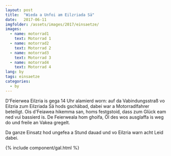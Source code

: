 ```yaml
---
layout: post
title:  "Wieda a Unfoi am Eilzriada Sä"
date:   2017-06-11
imgfolder: /assets/images/2017/einsaetze/
images:
  - name: motorrad1
    text: Motorrad 1
  - name: motorrad2
    text: Motorrad 2
  - name: motorrad3
    text: Motorrad 3
  - name: motorrad4
    text: Motorrad 4
lang: by
tags: einsaetze
categories:
  - by
---
```


D'Feierwea Eilzria is gega 14 Uhr alamierd worn: auf da Vabindungsstraß vo Eilzria zum Eilzriada Sä hods gschäbad, dabei war a Motorradlfahrer beteiligt. Ois d'Feiawea hikemma san, homs festgstoid, dass zum Glück eam ned vui bassierd is. De Feierweala hom ghoifa, Öl des wos ausglaffa is weg do und freile an Vakea gregelt.

Da ganze Einsatz hod ungefea a Stund dauad und vo Eilzria warn acht Leid dabei.

{% include component/gal.html %}
